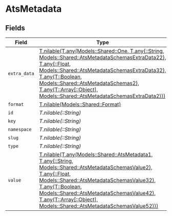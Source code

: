 # AtsMetadata


## Fields

| Field                                                                                                                                                                                                                                                                                                                                     | Type                                                                                                                                                                                                                                                                                                                                      | Required                                                                                                                                                                                                                                                                                                                                  | Description                                                                                                                                                                                                                                                                                                                               |
| ----------------------------------------------------------------------------------------------------------------------------------------------------------------------------------------------------------------------------------------------------------------------------------------------------------------------------------------- | ----------------------------------------------------------------------------------------------------------------------------------------------------------------------------------------------------------------------------------------------------------------------------------------------------------------------------------------- | ----------------------------------------------------------------------------------------------------------------------------------------------------------------------------------------------------------------------------------------------------------------------------------------------------------------------------------------- | ----------------------------------------------------------------------------------------------------------------------------------------------------------------------------------------------------------------------------------------------------------------------------------------------------------------------------------------- |
| `extra_data`                                                                                                                                                                                                                                                                                                                              | [T.nilable(T.any(Models::Shared::One, T.any(::String, Models::Shared::AtsMetadataSchemasExtraData22), T.any(::Float, Models::Shared::AtsMetadataSchemasExtraData32), T.any(T::Boolean, Models::Shared::AtsMetadataSchemas2), T.any(T::Array[::Object], Models::Shared::AtsMetadataSchemasExtraData2)))](../../models/shared/extradata.md) | :heavy_minus_sign:                                                                                                                                                                                                                                                                                                                        | N/A                                                                                                                                                                                                                                                                                                                                       |
| `format`                                                                                                                                                                                                                                                                                                                                  | [T.nilable(Models::Shared::Format)](../../models/shared/format.md)                                                                                                                                                                                                                                                                        | :heavy_minus_sign:                                                                                                                                                                                                                                                                                                                        | N/A                                                                                                                                                                                                                                                                                                                                       |
| `id`                                                                                                                                                                                                                                                                                                                                      | *T.nilable(::String)*                                                                                                                                                                                                                                                                                                                     | :heavy_minus_sign:                                                                                                                                                                                                                                                                                                                        | N/A                                                                                                                                                                                                                                                                                                                                       |
| `key`                                                                                                                                                                                                                                                                                                                                     | *T.nilable(::String)*                                                                                                                                                                                                                                                                                                                     | :heavy_minus_sign:                                                                                                                                                                                                                                                                                                                        | N/A                                                                                                                                                                                                                                                                                                                                       |
| `namespace`                                                                                                                                                                                                                                                                                                                               | *T.nilable(::String)*                                                                                                                                                                                                                                                                                                                     | :heavy_minus_sign:                                                                                                                                                                                                                                                                                                                        | N/A                                                                                                                                                                                                                                                                                                                                       |
| `slug`                                                                                                                                                                                                                                                                                                                                    | *T.nilable(::String)*                                                                                                                                                                                                                                                                                                                     | :heavy_minus_sign:                                                                                                                                                                                                                                                                                                                        | N/A                                                                                                                                                                                                                                                                                                                                       |
| `type`                                                                                                                                                                                                                                                                                                                                    | *T.nilable(::String)*                                                                                                                                                                                                                                                                                                                     | :heavy_minus_sign:                                                                                                                                                                                                                                                                                                                        | N/A                                                                                                                                                                                                                                                                                                                                       |
| `value`                                                                                                                                                                                                                                                                                                                                   | [T.nilable(T.any(Models::Shared::AtsMetadata1, T.any(::String, Models::Shared::AtsMetadataSchemasValue2), T.any(::Float, Models::Shared::AtsMetadataSchemasValue32), T.any(T::Boolean, Models::Shared::AtsMetadataSchemasValue42), T.any(T::Array[::Object], Models::Shared::AtsMetadataSchemasValue52)))](../../models/shared/value.md)  | :heavy_minus_sign:                                                                                                                                                                                                                                                                                                                        | N/A                                                                                                                                                                                                                                                                                                                                       |